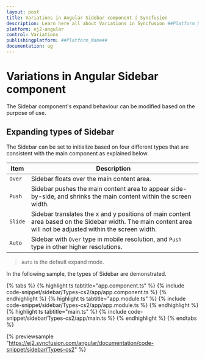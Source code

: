 ```yaml
---
layout: post
title: Variations in Angular Sidebar component | Syncfusion
description: Learn here all about Variations in Syncfusion ##Platform_Name## Sidebar component of Syncfusion Essential JS 2 and more.
platform: ej2-angular
control: Variations 
publishingplatform: ##Platform_Name##
documentation: ug
---
```


# Variations in Angular Sidebar component

The Sidebar component's expand behaviour can be modified based on the purpose of use.

## Expanding types of Sidebar

The Sidebar can be set to initialize based on four different types that are consistent with the main component as explained below.

 | Item | Description |
|-----|-----|
| `Over` | Sidebar floats over the main content area.|
| `Push` | Sidebar pushes the main content area to appear side-by-side, and shrinks the main content within the screen width.|
| `Slide` |Sidebar translates the x and y positions of main content area based on the Sidebar width. The main content area will not be adjusted within the screen width. |
| `Auto` | Sidebar with `Over` type in mobile resolution, and `Push` type in other higher resolutions. |

> `Auto` is the default expand mode.

In the following sample, the types of Sidebar are demonstrated.

{% tabs %}
{% highlight ts tabtitle="app.component.ts" %}
{% include code-snippet/sidebar/Types-cs2/app/app.component.ts %}
{% endhighlight %}
{% highlight ts tabtitle="app.module.ts" %}
{% include code-snippet/sidebar/Types-cs2/app/app.module.ts %}
{% endhighlight %}
{% highlight ts tabtitle="main.ts" %}
{% include code-snippet/sidebar/Types-cs2/app/main.ts %}
{% endhighlight %}
{% endtabs %}
  
{% previewsample "https://ej2.syncfusion.com/angular/documentation/code-snippet/sidebar/Types-cs2" %}
